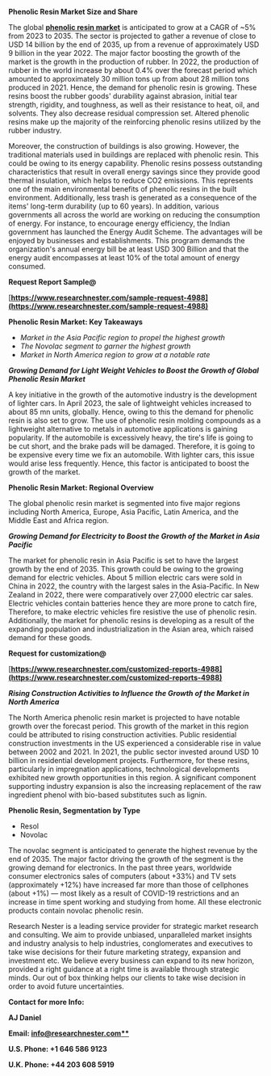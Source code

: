 ﻿**Phenolic Resin Market Size and Share** 

The global [**phenolic resin market**](https://www.researchnester.com/reports/phenolic-resin-market/4988) is anticipated to grow at a CAGR of ~5% from 2023 to 2035. The sector is projected to gather a revenue of close to USD 14 billion by the end of 2035, up from a revenue of approximately USD 9 billion in the year 2022. The major factor boosting the growth of the market is the growth in the production of rubber. In 2022, the production of rubber in the world increase by about 0.4% over the forecast period which amounted to approximately 30 million tons up from about 28 million tons produced in 2021. Hence, the demand for phenolic resin is growing. These resins boost the rubber goods' durability against abrasion, initial tear strength, rigidity, and toughness, as well as their resistance to heat, oil, and solvents. They also decrease residual compression set. Altered phenolic resins make up the majority of the reinforcing phenolic resins utilized by the rubber industry. 

Moreover, the construction of buildings is also growing. However, the traditional materials used in buildings are replaced with phenolic resin. This could be owing to its energy capability. Phenolic resins possess outstanding characteristics that result in overall energy savings since they provide good thermal insulation, which helps to reduce CO2 emissions. This represents one of the main environmental benefits of phenolic resins in the built environment. Additionally, less trash is generated as a consequence of the items' long-term durability (up to 60 years). In addition, various governments all across the world are working on reducing the consumption of energy. For instance, to encourage energy efficiency, the Indian government has launched the Energy Audit Scheme. The advantages will be enjoyed by businesses and establishments. This program demands the organization's annual energy bill be at least USD 300 Billion and that the energy audit encompasses at least 10% of the total amount of energy consumed. 

**Request Report Sample@**   

[**https://www.researchnester.com/sample-request-4988](https://www.researchnester.com/sample-request-4988)** 

**Phenolic Resin Market: Key Takeaways** 

- *Market in the Asia Pacific region to propel the highest growth* 
- *The Novolac segment to garner the highest growth*
- *Market in North America region to grow at a notable rate*

***Growing Demand for Light Weight Vehicles to Boost the Growth of Global Phenolic Resin Market*** 

A key initiative in the growth of the automotive industry is the development of lighter cars. In April 2023, the sale of lightweight vehicles increased to about 85 mn units, globally. Hence, owing to this the demand for phenolic resin is also set to grow. The use of phenolic resin molding compounds as a lightweight alternative to metals in automotive applications is gaining popularity. If the automobile is excessively heavy, the tire's life is going to be cut short, and the brake pads will be damaged. Therefore, it is going to be expensive every time we fix an automobile. With lighter cars, this issue would arise less frequently. Hence, this factor is anticipated to boost the growth of the market. 

**Phenolic Resin Market: Regional Overview** 

The global phenolic resin market is segmented into five major regions including North America, Europe, Asia Pacific, Latin America, and the Middle East and Africa region. 

***Growing Demand for Electricity to Boost the Growth of the Market in Asia Pacific*** 

The market for phenolic resin in Asia Pacific is set to have the largest growth by the end of 2035. This growth could be owing to the growing demand for electric vehicles. About 5 million electric cars were sold in China in 2022, the country with the largest sales in the Asia-Pacific. In New Zealand in 2022, there were comparatively over 27,000 electric car sales. Electric vehicles contain batteries hence they are more prone to catch fire, Therefore, to make electric vehicles fire resistive the use of phenolic resin. Additionally, the market for phenolic resins is developing as a result of the expanding population and industrialization in the Asian area, which raised demand for these goods. 

**Request for customization@**

[**https://www.researchnester.com/customized-reports-4988](https://www.researchnester.com/customized-reports-4988)** 

***Rising Construction Activities to Influence the Growth of the Market in North America*** 

The North America phenolic resin market is projected to have notable growth over the forecast period. This growth of the market in this region could be attributed to rising construction activities. Public residential construction investments in the US experienced a considerable rise in value between 2002 and 2021. In 2021, the public sector invested around USD 10 billion in residential development projects. Furthermore, for these resins, particularly in impregnation applications, technological developments exhibited new growth opportunities in this region. A significant component supporting industry expansion is also the increasing replacement of the raw ingredient phenol with bio-based substitutes such as lignin.

**Phenolic Resin, Segmentation by Type** 

- Resol 
- Novolac 

The novolac segment is anticipated to generate the highest revenue by the end of 2035. The major factor driving the growth of the segment is the growing demand for electronics. In the past three years, worldwide consumer electronics sales of computers (about +33%) and TV sets (approximately +12%) have increased far more than those of cellphones (about +1%) — most likely as a result of COVID-19 restrictions and an increase in time spent working and studying from home. All these electronic products contain novolac phenolic resin. 

Research Nester is a leading service provider for strategic market research and consulting. We aim to provide unbiased, unparalleled market insights and industry analysis to help industries, conglomerates and executives to take wise decisions for their future marketing strategy, expansion and investment etc. We believe every business can expand to its new horizon, provided a right guidance at a right time is available through strategic minds. Our out of box thinking helps our clients to take wise decision in order to avoid future uncertainties.

**Contact for more Info:**

**AJ Daniel**

**Email: [info@researchnester.com**](mailto:info@researchnester.com)**

**U.S. Phone: +1 646 586 9123** 

**U.K. Phone: +44 203 608 5919**
